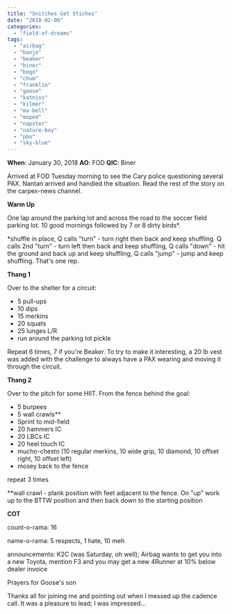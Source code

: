 ```yaml
---
title: "Snitches Get Stiches"
date: "2018-02-06"
categories: 
  - "field-of-dreams"
tags: 
  - "airbag"
  - "banjo"
  - "beaker"
  - "biner"
  - "bogo"
  - "chum"
  - "franklin"
  - "goose"
  - "katniss"
  - "kilmer"
  - "ma-bell"
  - "moped"
  - "napster"
  - "nature-boy"
  - "pbx"
  - "sky-blue"
---
```


**When**: January 30, 2018 **AO**: FOD **QIC**: Biner

Arrived at FOD Tuesday morning to see the Cary police questioning several PAX. Nantan arrived and handled the situation. Read the rest of the story on the carpex-news channel.

**Warm Up**

One lap around the parking lot and across the road to the soccer field parking lot. 10 good mornings followed by 7 or 8 dirty birds\*.

\*shuffle in place, Q calls "turn" - turn right then back and keep shuffling  Q calls 2nd "turn" - turn left then back and keep shuffling, Q calls "down" - hit the ground and back up and keep shuffling, Q calls "jump" - jump and keep shuffling. That's one rep.

**Thang 1**

Over to the shelter for a circuit:

- 5 pull-ups
- 10 dips
- 15 merkins
- 20 squats
- 25 lunges L/R
- run around the parking lot pickle

Repeat 6 times, 7 if you're Beaker. To try to make it interesting, a 20 lb vest was added with the challenge to always have a PAX wearing and moving it through the circuit.

**Thang 2**

Over to the pitch for some HIIT. From the fence behind the goal:

- 5 burpees
- 5 wall crawls\*\*
- Sprint to mid-field
- 20 hammers IC
- 20 LBCs IC
- 20 heel touch IC
- mucho-chesto (10 regular merkins, 10 wide grip, 10 diamond, 10 offset right, 10 offset left)
- mosey back to the fence

repeat 3 times

\*\*wall crawl - plank position with feet adjacent to the fence. On "up" work up to the BTTW position and then back down to the starting position

**COT**

count-o-rama: 16

name-o-rama: 5 respects, 1 hate, 10 meh

announcements: K2C (was Saturday, oh well); Airbag wants to get you into a new Toyota, mention F3 and you may get a new 4Runner at 10% below dealer invoice

Prayers for Goose's son

Thanks all for joining me and pointing out when I messed up the cadence call. It was a pleasure to lead; I was impressed...
